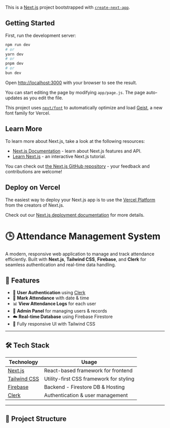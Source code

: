 This is a [Next.js](https://nextjs.org) project bootstrapped with [`create-next-app`](https://github.com/vercel/next.js/tree/canary/packages/create-next-app).

## Getting Started

First, run the development server:

```bash
npm run dev
# or
yarn dev
# or
pnpm dev
# or
bun dev
```

Open [http://localhost:3000](http://localhost:3000) with your browser to see the result.

You can start editing the page by modifying `app/page.js`. The page auto-updates as you edit the file.

This project uses [`next/font`](https://nextjs.org/docs/app/building-your-application/optimizing/fonts) to automatically optimize and load [Geist](https://vercel.com/font), a new font family for Vercel.

## Learn More

To learn more about Next.js, take a look at the following resources:

- [Next.js Documentation](https://nextjs.org/docs) - learn about Next.js features and API.
- [Learn Next.js](https://nextjs.org/learn) - an interactive Next.js tutorial.

You can check out [the Next.js GitHub repository](https://github.com/vercel/next.js) - your feedback and contributions are welcome!

## Deploy on Vercel

The easiest way to deploy your Next.js app is to use the [Vercel Platform](https://vercel.com/new?utm_medium=default-template&filter=next.js&utm_source=create-next-app&utm_campaign=create-next-app-readme) from the creators of Next.js.

Check out our [Next.js deployment documentation](https://nextjs.org/docs/app/building-your-application/deploying) for more details.
# 🕒 Attendance Management System

A modern, responsive web application to manage and track attendance efficiently. Built with **Next.js**, **Tailwind CSS**, **Firebase**, and **Clerk** for seamless authentication and real-time data handling.

## 🚀 Features

- 🔐 **User Authentication** using [Clerk](https://clerk.dev/)
- 📅 **Mark Attendance** with date & time
- 📊 **View Attendance Logs** for each user
- 👥 **Admin Panel** for managing users & records
- ☁️ **Real-time Database** using Firebase Firestore
- 📱 Fully responsive UI with Tailwind CSS

---

## 🛠️ Tech Stack

| Technology | Usage |
|------------|-------|
| [Next.js](https://nextjs.org/) | React-based framework for frontend |
| [Tailwind CSS](https://tailwindcss.com/) | Utility-first CSS framework for styling |
| [Firebase](https://firebase.google.com/) | Backend - Firestore DB & Hosting |
| [Clerk](https://clerk.dev/) | Authentication & user management |

---

## 📂 Project Structure

